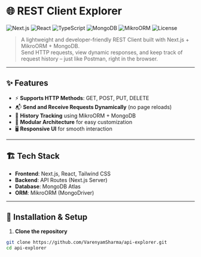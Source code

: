 # 🌐 REST Client Explorer

![Next.js](https://img.shields.io/badge/Next.js-000000?logo=next.js&logoColor=white)
![React](https://img.shields.io/badge/React-20232a?logo=react&logoColor=61DAFB)
![TypeScript](https://img.shields.io/badge/TypeScript-3178c6?logo=typescript&logoColor=white)
![MongoDB](https://img.shields.io/badge/MongoDB-4ea94b?logo=mongodb&logoColor=white)
![MikroORM](https://img.shields.io/badge/MikroORM-ff6600?logo=data:image/svg+xml;base64,PHN2ZyB3aWR0aD0nMjAnIGhlaWdodD0nMjAnIHZpZXdCb3g9JzAgMCAxMjggMTI4Jz48L3N2Zz4=&logoColor=white)
![License](https://img.shields.io/github/license/VarenyamSharma/api-explorer)

> A lightweight and developer-friendly REST Client built with Next.js + MikroORM + MongoDB.  
> Send HTTP requests, view dynamic responses, and keep track of request history – just like Postman, right in the browser.

---

## ✨ Features

- ⚡️ **Supports HTTP Methods**: GET, POST, PUT, DELETE  
- 📬 **Send and Receive Requests Dynamically** (no page reloads)
- 💾 **History Tracking** using MikroORM + MongoDB
- 🧩 **Modular Architecture** for easy customization
- 🖥 **Responsive UI** for smooth interaction

---

## 🏗️ Tech Stack

- **Frontend**: Next.js, React, Tailwind CSS
- **Backend**: API Routes (Next.js Server)
- **Database**: MongoDB Atlas
- **ORM**: MikroORM (MongoDriver)

---

## 🧪 Installation & Setup

1. **Clone the repository**

```bash
git clone https://github.com/VarenyamSharma/api-explorer.git
cd api-explorer
